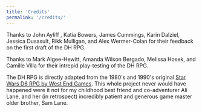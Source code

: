 ```yaml
---
title: 'Credits'
permalink: '/credits/'
---
```


Thanks to John Ayliff , Katia Bowers, James Cummings, Karin Dalziel, Jessica Dusasult, Rikk Mulligan, and Alex Wermer-Colan for their feedback on the first draft of the DH RPG.

Thanks to Mark Algee-Hewitt, Amanda Wilson Bergado, Melissa Hosek, and Camille Villa for their intrepid play-testing of the DH RPG.

The DH RPG is directly adapted from the 1980's and 1990's original [Star Wars D6 RPG by West End Games](http://www.starwarstimeline.net/Westendgames.htm). This whole project never would have happened were it not for my childhood best friend and co-adventurer Ali Lane, and her (in retrospect) incredibly patient and generous game master older brother, Sam Lane.